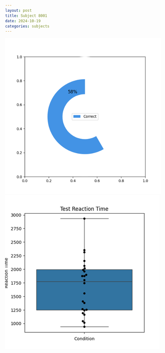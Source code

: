 ```yaml
---
layout: post
title: Subject 8001
date: 2024-10-19
categories: subjects
---
```


![](data/8001/run-1/8001_FN_acc_test.png)
![](data/8001/run-1/8001_FN_rt.png)
